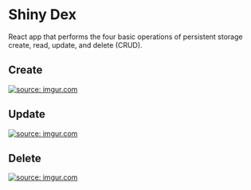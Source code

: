 # Shiny Dex
React app that performs the four basic operations of persistent storage create, read, update, and delete (CRUD).

## Create
<a href="https://imgur.com/IQkGmKo"><img src="https://i.imgur.com/IQkGmKo.gif" title="source: imgur.com" /></a>
## Update
<a href="https://imgur.com/CyuOXku"><img src="https://i.imgur.com/CyuOXku.gif" title="source: imgur.com" /></a>
## Delete
<a href="https://imgur.com/iswgesj"><img src="https://i.imgur.com/iswgesj.gif" title="source: imgur.com" /></a>
